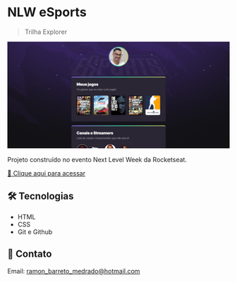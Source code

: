 # NLW eSports

> Trilha Explorer

![preview](./.github/preview.png)

Projeto construído no evento Next Level Week da Rocketseat.

[🔗 Clique aqui para acessar](https://ramonbarret.github.io/nlw_explorer/)

## 🛠 Tecnologias

- HTML
- CSS
- Git e Github

## 📲 Contato

Email: ramon_barreto_medrado@hotmail.com